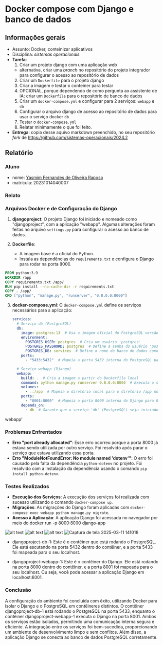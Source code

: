 # Docker compose com Django e banco de dados

## Informações gerais

- Assunto: Docker, conteinizar aplicativos
- Disciplina: *sistemas operacionais*
- **Tarefa**:
  1. Criar um projeto django com uma aplicação web
    - alternativa, criar uma _branch_ no repositório do projeto integrador para configurar o acesso ao repositório de dados
  2. Criar um `Dockerfile` para o projeto django
  3. Criar a imagem e testar o conteiner para testar
  4. OPCIONAL, porque dependendo de como pergunta ao assistente de IA; criar um `Dockerfile` para o repositório de banco de dados
  5. Criar um `docker-compose.yml` e configurar para 2 serviços: `webapp` e `db`
  6. Configurar o arquivo django de acesso ao repositório de dados para usar o serviço docker `db`
  7. Testar o `docker-compose.yml`
  8. Relatar minimamente o que foi feito.
- **Entrega**: copia desse aquivo markdown preenchido, no seu repositório _fork_ de https://github.com/sistemas-operacionais/2024.2


## Relatório

### Aluno

- nome: [Yasmim Fernandes de Oliveira Raposo](https://github.com/YasmimRaposo/Sistemas-operacionais-2024.2)
- matrícula: 20231014040007

### Relato

### Arquivos Docker e de Configuração do Django

1. **djangoproject**: O projeto Django foi iniciado e nomeado como "djangoproject", com a aplicação "webapp". Algumas alterações foram feitas no arquivo `settings.py` para configurar o acesso ao banco de dados.

2. **Dockerfile**:
   - A imagem base é a oficial do Python.
   - Instala as dependências do `requirements.txt` e configura o Django para rodar na porta 8000.



```Dockerfile
FROM python:3.9
WORKDIR /app
COPY requirements.txt /app/
RUN pip install --no-cache-dir -r requirements.txt
COPY . /app/
CMD ["python", "manage.py", "runserver", "0.0.0.0:8000"]
```

3. **docker-compose.yml**: O `docker-compose.yml` define os serviços necessários para a aplicação:

   ```yaml
   services:
     # Serviço db (PostgreSQL)
     db:
       image: postgres:13  # Usa a imagem oficial do PostgreSQL versão 13
       environment:
         POSTGRES_USER: postgres  # Cria um usuário 'postgres'
         POSTGRES_PASSWORD: postgres  # Define a senha do usuário 'postgres'
         POSTGRES_DB: services  # Define o nome do banco de dados como 'services'
       ports:
         - "5433:5432"  # Mapeia a porta 5432 interna do PostgreSQL para 5433 no host

     # Serviço webapp (Django)
     webapp:
       build: .  # Cria a imagem a partir do Dockerfile local
       command: python manage.py runserver 0.0.0.0:8000  # Executa o servidor Django
       volumes:
         - .:/app  # Mapeia o diretório local para o diretório /app no contêiner
       ports:
         - "8001:8000"  # Mapeia a porta 8000 interna do Django para 8001 no host
       depends_on:
         - db  # Garante que o serviço 'db' (PostgreSQL) seja iniciado antes do 'webapp'
webapp'


### Problemas Enfrentados
- **Erro "port already allocated"**: Esse erro ocorreu porque a porta 8000 já estava sendo utilizada por outro serviço. Foi resolvido após parar o serviço que estava utilizando essa porta.
- **Erro "ModuleNotFoundError: No module named 'dotenv'"**: O erro foi causado pela falta da dependência `python-dotenv` no projeto. Foi resolvido com a instalação da dependência usando o comando `pip install python-dotenv`.

### Testes Realizados
- **Execução dos Serviços**: A execução dos serviços foi realizada com sucesso utilizando o comando `docker-compose up`.
- **Migrações**: As migrações do Django foram aplicadas com `docker-compose exec webapp python manage.py migrate`.
- **Acesso à Aplicação**: A aplicação Django foi acessada no navegador por meio do docker run -p 8000:8000 django-app


![alt text](image.png) ![alt text](image-1.png)
![alt text](image-3.png)
![Captura de tela 2025-03-11 141018](https://github.com/user-attachments/assets/e99a7d71-4904-47b4-a787-369ce81e68eb)

- djangoproject-db-1: Este é o contêiner que está rodando o PostgreSQL. Ele está escutando na porta 5432 dentro do contêiner, e a porta 5433 foi mapeada para o seu localhost. 

- djangoproject-webapp-1: Este é o contêiner do Django. Ele está rodando na porta 8000 dentro do contêiner, e a porta 8001 foi mapeada para o seu localhost. Ou seja, você pode acessar a aplicação Django em localhost:8001.


### Conclusão
A configuração do ambiente foi concluída com êxito, utilizando Docker para isolar o Django e o PostgreSQL em contêineres distintos. O contêiner djangoproject-db-1 está rodando o PostgreSQL na porta 5433, enquanto o contêiner djangoproject-webapp-1 executa o Django na porta 8001. Ambos os serviços estão isolados, permitindo uma comunicação interna segura e eficiente. A integração entre os serviços foi bem-sucedida, proporcionando um ambiente de desenvolvimento limpo e sem conflitos. Além disso, a aplicação Django se conecta ao banco de dados PostgreSQL corretamente.

